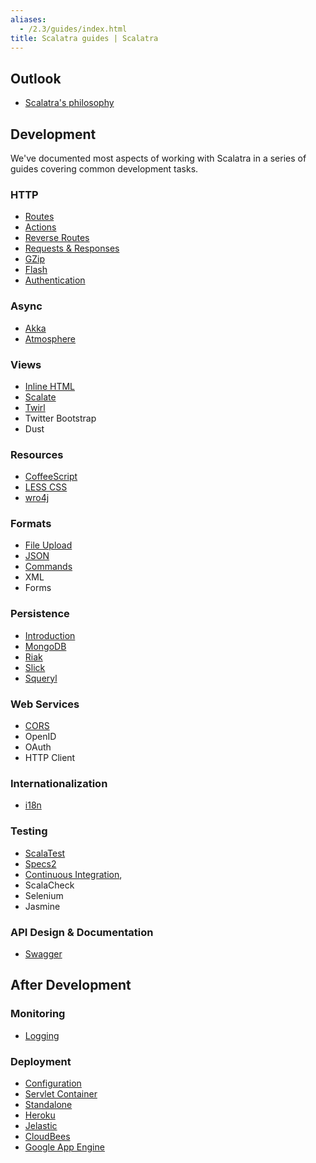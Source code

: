 ```yaml
---
aliases:
  - /2.3/guides/index.html
title: Scalatra guides | Scalatra
---
```


## Outlook

- [Scalatra's philosophy](scalatra-philosophy.html)

## Development

We've documented most aspects of working with Scalatra in a series of guides
covering common development tasks.

### HTTP
- [Routes](http/routes.html)
- [Actions](http/actions.html)
- [Reverse Routes](http/reverse-routes.html)
- [Requests & Responses](http/requests-and-responses.html)
- [GZip](http/gzip.html)
- [Flash](http/flash.html)
- [Authentication](http/authentication.html)

### Async
- [Akka](async/akka.html)
- [Atmosphere](async/atmosphere.html)

### Views
- [Inline HTML](views/inline-html.html)
- [Scalate](views/scalate.html)
- [Twirl](views/twirl.html)
- Twitter Bootstrap
- Dust

### Resources
- [CoffeeScript](resources/coffeescript.html)
- [LESS CSS](resources/less-css.html)
- [wro4j](resources/wro4j.html)

### Formats
- [File Upload](formats/upload.html)
- [JSON](formats/json.html)
- [Commands](formats/commands.html)
- XML
- Forms

### Persistence
- [Introduction](persistence/introduction.html)
- [MongoDB](persistence/mongodb.html)
- [Riak](persistence/riak.html)
- [Slick](persistence/slick.html)
- [Squeryl](persistence/squeryl.html)

### Web Services
- [CORS](web-services/cors.html)
- OpenID
- OAuth
- HTTP Client

### Internationalization
- [i18n](internationalization.html)

### Testing
- [ScalaTest](testing/scalatest.html)
- [Specs2](testing/specs2.html)
- [Continuous Integration](testing/continuous-integration.html),
- ScalaCheck
- Selenium
- Jasmine

### API Design & Documentation
- [Swagger](swagger.html)

## After Development

### Monitoring
- [Logging](monitoring/logging.html)

### Deployment
- [Configuration](deployment/configuration.html)
- [Servlet Container](deployment/servlet-container.html)
- [Standalone](deployment/standalone.html)
- [Heroku](deployment/heroku.html)
- [Jelastic](deployment/jelastic.html)
- [CloudBees](deployment/cloudbees.html)
- [Google App Engine](deployment/google-app-engine.html)
